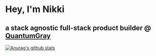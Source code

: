 # Hey, I'm Nikki
## a stack agnostic full-stack product builder @ [QuantumGray](https://quantumgray.tech)

[![Anurag's github stats](https://github-readme-stats.vercel.app/api?username=nik-v-hax)](https://github.com/anuraghazra/github-readme-stats)
